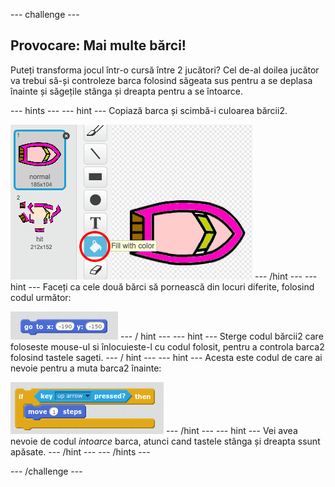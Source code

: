 \--- challenge \---

## Provocare: Mai multe bărci!

Puteți transforma jocul într-o cursă între 2 jucători? Cel de-al doilea jucător va trebui să-și controleze barca folosind săgeata sus pentru a se deplasa înainte și săgețile stânga și dreapta pentru a se întoarce.

\--- hints \--- \--- hint \--- Copiază barca și scimbă-i culoarea bărcii2.

![captură de ecran](images/boat-p2.png) \--- /hint \--- \--- hint \--- Faceți ca cele două bărci să pornească din locuri diferite, folosind codul următor:

![captură de ecran](images/boat-p2start-blocks.png) \--- / hint \--- \--- hint \--- Sterge codul bărcii2 care foloseste mouse-ul si înlocuieste-l cu codul folosit, pentru a controla barca2 folosind tastele sageti. \--- / hint \--- \--- hint \--- Acesta este codul de care ai nevoie pentru a muta barca2 înainte:

![captură de ecran](images/boat-p2forward-blocks.png) \--- /hint \--- \--- hint \--- Vei avea nevoie de codul *intoarce* barca, atunci cand tastele stânga și dreapta ssunt apăsate. \--- /hint \--- \--- /hints \---

\--- /challenge \---